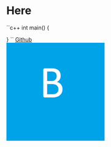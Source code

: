 # Here

``c++
int main()
{

}
``
[Github](https://www.Github.com "Git")
<br/>
![png](../Pic/test.png)